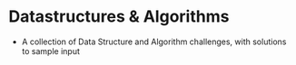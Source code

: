 ﻿# Datastructures & Algorithms

* A collection of Data Structure and Algorithm challenges, with solutions to sample input
